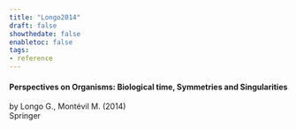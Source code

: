 ```yaml
---
title: "Longo2014"
draft: false
showthedate: false
enabletoc: false
tags:
- reference
---
```


#### **Perspectives on Organisms: Biological time, Symmetries and Singularities**     
by Longo G., Montévil M. (2014)         
Springer      


